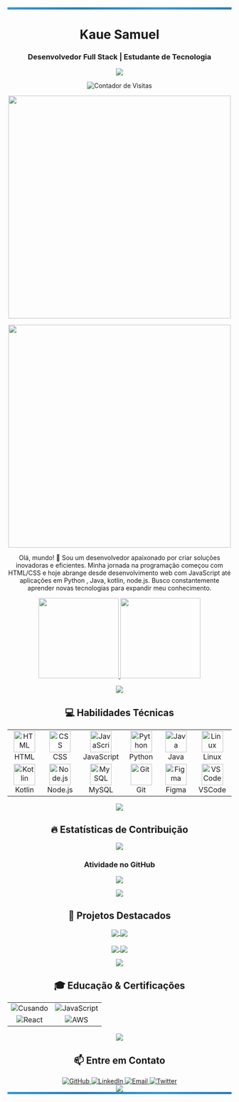 <div align="center">
  <!-- Borda superior com efeito gradiente -->
  <div style="width:100%; height:5px; background: linear-gradient(90deg, #3498db, #2980b9, #3498db, #2980b9);"></div>
  
  <h1 align="center">Kaue Samuel</h1>
  <h3 align="center">Desenvolvedor Full Stack | Estudante de Tecnologia</h3>
  
  <p align="center">
    <img src="https://readme-typing-svg.herokuapp.com?font=Fira+Code&size=22&duration=3000&pause=1000&color=3498db&center=true&vCenter=true&width=440&lines=Desenvolvedor+Web;Entusiasta+de+Python;Apaixonado+por+JavaScript;Solucionador+de+Problemas" />
  </p>

  <!-- Badge contador de visitantes -->
  <p align="center">
    <img src="https://komarev.com/ghpvc/?username=KaueSilva04&style=for-the-badge&color=3498db" alt="Contador de Visitas" />
  </p>
</div>

<p align="center">
  <img src="https://user-images.githubusercontent.com/74038190/212750155-3ceddfbd-19d3-40a3-87af-8d329c8323c4.gif" width="500" />
</p>
<p align="center">
  <img src="https://user-images.githubusercontent.com/74038190/212284100-561aa473-3905-4a80-b561-0d28506553ee.gif" width="500" />
</p>

<p align="center">
  Olá, mundo! 👋 Sou um desenvolvedor apaixonado por criar soluções inovadoras e eficientes. Minha jornada na programação começou com HTML/CSS e hoje abrange desde desenvolvimento web com JavaScript até aplicações em Python , Java, kotlin, node.js. Busco constantemente aprender novas tecnologias para expandir meu conhecimento.
</p>

<!-- Cards de estatísticas -->
<div align="center">
  <a href="https://github.com/KaueSilva04">
    <img height="180em" src="https://github-readme-stats.vercel.app/api?username=KaueSilva04&show_icons=true&theme=tokyonight&hide_border=true&count_private=true&bg_color=00000000&include_all_commits=true&rank_icon=github" />
    <img height="180em" src="https://github-readme-stats.vercel.app/api/top-langs/?username=KaueSilva04&layout=compact&theme=tokyonight&hide_border=true&bg_color=00000000" />
  </a>
</div>

<!-- Divisor estilizado -->
<p align="center">
  <img src="https://raw.githubusercontent.com/andreasbm/readme/master/assets/lines/rainbow.png" />
</p>

<h2 align="center">💻 Habilidades Técnicas</h2>

<!-- Stack de tecnologias em layout de grade -->
<div align="center">
  <table>
    <tr>
      <td align="center" width="96">
        <img src="https://skillicons.dev/icons?i=html" width="48" height="48" alt="HTML" />
        <br>HTML
      </td>
      <td align="center" width="96">
        <img src="https://skillicons.dev/icons?i=css" width="48" height="48" alt="CSS" />
        <br>CSS
      </td>
      <td align="center" width="96">
        <img src="https://skillicons.dev/icons?i=js" width="48" height="48" alt="JavaScript" />
        <br>JavaScript
      </td>
      <td align="center" width="96">
        <img src="https://skillicons.dev/icons?i=py" width="48" height="48" alt="Python" />
        <br>Python
      </td>
      <td align="center" width="96">
        <img src="https://skillicons.dev/icons?i=java" width="48" height="48" alt="Java" />
        <br>Java
      </td>
        <td align="center" width="96">
        <img src="https://skillicons.dev/icons?i=linux" width="48" height="48" alt="Linux" />
        <br>Linux
      </td>
    </tr>
    <tr>
      <td align="center" width="96">
        <img src="https://skillicons.dev/icons?i=kotlin" width="48" height="48" alt="Kotlin" />
        <br>Kotlin
      </td>
      <td align="center" width="96">
        <img src="https://skillicons.dev/icons?i=nodejs" width="48" height="48" alt="Node.js" />
        <br>Node.js
      </td>
      <td align="center" width="96">
        <img src="https://skillicons.dev/icons?i=mysql" width="48" height="48" alt="MySQL" />
        <br>MySQL
      </td>
      <td align="center" width="96">
        <img src="https://skillicons.dev/icons?i=git" width="48" height="48" alt="Git" />
        <br>Git
      </td>
      <td align="center" width="96">
        <img src="https://skillicons.dev/icons?i=figma" width="48" height="48" alt="Figma" />
        <br>Figma
      </td>
      <td align="center" width="96">
        <img src="https://skillicons.dev/icons?i=vscode" width="48" height="48" alt="VSCode" />
        <br>VSCode
      </td>
    </tr>

  </table>
</div>

<!-- Divisor estilizado -->
<p align="center">
  <img src="https://raw.githubusercontent.com/andreasbm/readme/master/assets/lines/rainbow.png" />
</p>

<h2 align="center">🔥 Estatísticas de Contribuição</h2>

<!-- Gráfico de contribuições estilizado -->
<div align="center">
  <img src="https://github-readme-streak-stats.herokuapp.com/?user=KaueSilva04&theme=tokyonight&hide_border=true&background=00000000&stroke=3498db&ring=2980b9&fire=2980b9&currStreakNum=3498db&sideNums=3498db&currStreakLabel=3498db&sideLabels=3498db&dates=2980b9" />
</div>

<!-- Gráfico de atividade -->
<div align="center">
  <h3>Atividade no GitHub</h3>
  <img src="https://github-profile-summary-cards.vercel.app/api/cards/profile-details?username=KaueSilva04&theme=tokyonight" />
</div>

<!-- Divisor estilizado -->
<p align="center">
  <img src="https://raw.githubusercontent.com/andreasbm/readme/master/assets/lines/rainbow.png" />
</p>

<h2 align="center">🚀 Projetos Destacados</h2>

<!-- Cards de repositórios -->
<div align="center">
  <a href="https://github.com/KaueSilva04/projeto-1">
    <img align="center" src="https://github-readme-stats.vercel.app/api/pin/?username=KaueSilva04&repo=projeto-1&theme=tokyonight&hide_border=true&bg_color=00000000" />
  </a>
  <a href="https://github.com/KaueSilva04/projeto-2">
    <img align="center" src="https://github-readme-stats.vercel.app/api/pin/?username=KaueSilva04&repo=projeto-2&theme=tokyonight&hide_border=true&bg_color=00000000" />
  </a>
</div>
<br>
<div align="center">
  <a href="https://github.com/KaueSilva04/projeto-3">
    <img align="center" src="https://github-readme-stats.vercel.app/api/pin/?username=KaueSilva04&repo=projeto-3&theme=tokyonight&hide_border=true&bg_color=00000000" />
  </a>
  <a href="https://github.com/KaueSilva04/projeto-4">
    <img align="center" src="https://github-readme-stats.vercel.app/api/pin/?username=KaueSilva04&repo=projeto-4&theme=tokyonight&hide_border=true&bg_color=00000000" />
  </a>
</div>

<!-- Divisor estilizado -->
<p align="center">
  <img src="https://raw.githubusercontent.com/andreasbm/readme/master/assets/lines/rainbow.png" />
</p>

<h2 align="center">🎓 Educação & Certificações</h2>

<div align="center">
  <table>
    <tr>
      <td align="center">
        <img src="https://img.shields.io/badge/Cursando-Sistema_da_informação-3498db?style=for-the-badge" alt="Cusando" />
      </td>
      <td align="center">
        <img src="https://img.shields.io/badge/Certificação-JavaScript_Avançado-F7DF1E?style=for-the-badge&logo=javascript&logoColor=black" alt="JavaScript" />
      </td>
    </tr>
    <tr>
      <td align="center">
        <img src="https://img.shields.io/badge/Certificação-React_Developer-61DAFB?style=for-the-badge&logo=react&logoColor=black" alt="React" />
      </td>
      <td align="center">
        <img src="https://img.shields.io/badge/Certificação-AWS_Cloud_Practitioner-FF9900?style=for-the-badge&logo=amazon-aws&logoColor=white" alt="AWS" />
      </td>
    </tr>
  </table>
</div>

<!-- Divisor estilizado -->
<p align="center">
  <img src="https://raw.githubusercontent.com/andreasbm/readme/master/assets/lines/rainbow.png" />
</p>

<h2 align="center">📫 Entre em Contato</h2>

<div align="center">
  <a href="https://github.com/KaueSilva04" target="_blank">
    <img src="https://img.shields.io/badge/GitHub-181717?style=for-the-badge&logo=github&logoColor=white" alt="GitHub" />
  </a>
  <a href="https://www.linkedin.com/in/KaueSilva04/" target="_blank">
    <img src="https://img.shields.io/badge/LinkedIn-0A66C2?style=for-the-badge&logo=linkedin&logoColor=white" alt="LinkedIn" />
  </a>
  <a href="mailto:seu-email@example.com" target="_blank">
    <img src="https://img.shields.io/badge/Email-EA4335?style=for-the-badge&logo=gmail&logoColor=white" alt="Email" />
  </a>
  <a href="https://twitter.com/KaueSilva04" target="_blank">
    <img src="https://img.shields.io/badge/Twitter-1DA1F2?style=for-the-badge&logo=twitter&logoColor=white" alt="Twitter" />
  </a>
</div>

<!-- Terminal typing effect -->
<div align="center">
  <img src="https://readme-typing-svg.herokuapp.com?font=Fira+Code&size=25&duration=3000&pause=1000&color=3498db&center=true&vCenter=true&width=600&lines=Obrigado+pela+visita!;Vamos+colaborar+em+algo+incrível!;Coding+is+poetry..." />
</div>

<!-- Borda inferior com efeito gradiente -->
<div style="width:100%; height:5px; background: linear-gradient(90deg, #3498db, #2980b9, #3498db, #2980b9);"></div>
